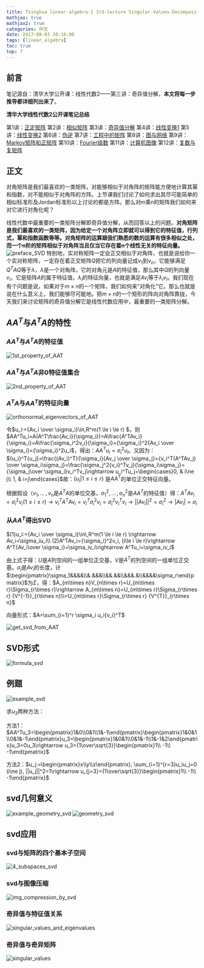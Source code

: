 ```yaml
---
title: Tsinghua linear-algebra-2 3rd-lecture Singular-Values-Decomposition
mathjax: true
mathjax2: true
categories: 中文
date: 2017-08-03 20:16:00
tags: [linear_algebra]
toc: true
top: 7
---
```


## 前言

笔记源自：清华大学公开课：线性代数2——第三讲：奇异值分解，**本文将每一步推导都详细列出来了**。

**清华大学线性代数2公开课笔记总结**

第1讲：[正定矩阵](https://snaildove.github.io/2017/08/01/positive_definite_matrix/)
第2讲：[相似矩阵]()
第3讲：[奇异值分解](https://snaildove.github.io/2017/08/03/singular_values_decomposition/)
第4讲：[线性变换1](https://snaildove.github.io/2017/08/04/linear_transformation_1st_part/)
第5讲：[线性变换2](https://snaildove.github.io/2017/08/05/linear_transformation_2nd_part/)
第6讲：[伪逆](https://snaildove.github.io/2017/08/06/pseudo_inverse/)
第7讲：[工程中的矩阵](https://snaildove.github.io/2017/08/07/engineering_matrices/)
第8讲：[图与网络](https://snaildove.github.io/2017/08/08/graph_and_network/)
第9讲：[Markov矩阵和正矩阵](https://snaildove.github.io/2017/08/06/Markov_matrix/)
第10讲：[Fourier级数](https://snaildove.github.io/2017/08/02/Fourier_series/)
第11讲：[计算机图像](https://snaildove.github.io/2017/08/11/computer_graphics/)
第12讲：[复数与复矩阵](https://snaildove.github.io/2017/08/12/complex_and_complex_matrix/)

## 正文

对角矩阵是我们最喜欢的一类矩阵，对能够相似于对角阵的矩阵能方便地计算其幂和指数，对不能相似于对角阵的方阵。上节课我们讨论了如何求出其尽可能简单的相似标准形及Jordan标准形以上讨论的都是方阵。那么对m乘n的矩阵我们如何来对它进行对角化呢？

线性代数中最重要的一类矩阵分解即奇异值分解，从而回答以上的问题。**对角矩阵是我们最喜欢的一类矩阵，因为给定一个对角阵立即就可以得到它的特征值，行列式，幂和指数函数等等。对角矩阵的运算跟我们熟悉的数的运算有很多相似之处，而一个n阶的矩阵相似于对角阵当且仅当它存在着n个线性无关的特征向量。** 
![preface_SVD](http://pltr89sz6.bkt.clouddn.com/gitpage/tsinghua_linear_algebra/2-3/1.png) 
特别地，实对称矩阵一定会正交相似于对角阵，也就是说给你一个实对称矩阵，一定存在着正交矩阵$Q$把它的列向量记成$v_1$到$v_n$，它能够满足$Q^TAQ$等于$\lambda$，$\lambda$是一个对角阵，它的对角元是$A$的特征值，那么其中$Q$的列向量$v_i$，它是矩阵$A$的属于特征值，$\lambda_i$的特征向量，也就是满足$Av_i$等于$\lambda_iv_i$。我们现在有个问题是说，如果对于$m \times n$的一个矩阵，我们如何来"对角化"它。那么也就是说在什么意义上，我们能够尽可能地。把$m \times n$的一个矩形的阵向对角阵靠拢，今天我们来讨论矩阵的奇异值分解它是线性代数应用中，最重要的一类矩阵分解。

## $AA^T$与$A^TA$的特性

### $AA^T$与$A^TA$的特征值 
![1st_property_of_AAT](http://pltr89sz6.bkt.clouddn.com/gitpage/tsinghua_linear_algebra/2-3/2.png) 
### $AA^T$与$A^TA$非0特征值集合 
![2nd_property_of_AAT](http://pltr89sz6.bkt.clouddn.com/gitpage/tsinghua_linear_algebra/2-3/3.png) 
### $A^TA$与$AA^T$的特征向量 
![orthonormal_eigenvectors_of_AAT](http://pltr89sz6.bkt.clouddn.com/gitpage/tsinghua_linear_algebra/2-3/4.png)

令$u_i:={Av_i \over \sigma_i}\in\,R^m(1 \le i \le r) $，则 $AA^Tu_i=A(A^T\frac{Av_i}{\sigma_i})=A\frac{A^TAv_i}{\sigma_i}=A\frac{\sigma_i^2v_i}{\sigma_i}={\sigma_i}^2{Av_i \over \sigma_i}={\sigma_i}^2u_i$，得出：$AA^Tu_i={\sigma_i}^2u_i$。又因为：${u_i}^T{u_j}=\frac{(Av_i)^T}{\sigma_i}{Av_j \over \sigma_j}={v_i^T(A^TAv_j) \over \sigma_i\sigma_j}=\frac{\sigma_j^2{v_i}^Tv_j}{\sigma_i\sigma_j}={\sigma_j\over \sigma_i}v_i^Tv_j\rightarrow u_i^Tu_j=\begin{cases}0, & i\ne j\\ 1, & i=j\end{cases}$故：$\{u_i|1\le i \le r\}$ 是$AA^T$的单位正交特征向量。

根据假设（$v_1,\,...\,,v_n$是$A^TA$的单位交基，$\sigma_1^2,\,...\,,\sigma_n^2$是$AA^T$的特征值）得：$A^TAv_i=\sigma_i^2v_i(1\le i\le r) \rightarrow v_i^TA^TAv_i=v_i^T\sigma_i^2v_i=\sigma_i^2v_i^Tv_i \rightarrow ||Av_i||^2=\sigma_i^2 \rightarrow|Av_i|=\sigma_i$

### 从$AA^T$得出SVD

$(1)u_i:={Av_i \over \sigma_i}\in\,R^m(1 \le i \le r) \rightarrow Av_i=\sigma_iu_i\\ (2)A^TAv_i={\sigma_i}^2v_i, (i\le i \le r)\rightarrow A^T{Av_i\over \sigma_i}=\sigma_iv_i\rightarrow A^Tu_i=\sigma_iv_i$

由上式子得：$U$是$A$列空间的一组单位正交基，$V$是$A^T$的列空间的一组单位正交基。$\sigma_i$是$Av_i$的长度，计$\begin{pmatrix}\sigma_1&&&&\\&.&&&\\&&.&&\\&&&.&\\&&&&\sigma_r\end{pmatrix}$为$\Sigma$，得：$A_{m\times n}V_{n\times r}=U_{m\times r}\Sigma_{r\times r}\rightarrow A_{m\times n}=U_{m\times r}\Sigma_{r\times r} {V^{-1}}_{r\times n}\\=U_{m\times r}\Sigma_{r\times r} {V^{T}}_{r\times n}$

向量形式：$A=\sum_{i=1}^r \sigma_i u_i{v_i}^T$

![get_svd_from_AAT](http://pltr89sz6.bkt.clouddn.com/gitpage/tsinghua_linear_algebra/2-3/5.png)

## SVD形式

![formula_svd](http://pltr89sz6.bkt.clouddn.com/gitpage/tsinghua_linear_algebra/2-3/6.png)

## 例题

![example_svd](http://pltr89sz6.bkt.clouddn.com/gitpage/tsinghua_linear_algebra/2-3/7.png)

求$u_3$两种方法：

方法1：$AA^Tu_3=\begin{pmatrix}1&0\\0&1\\1&-1\end{pmatrix}\begin{pmatrix}1&0&1\\0&1&-1\end{pmatrix}u_3=\begin{pmatrix}1&0&1\\0&1&-1\\1&-1&2\end{pmatrix}u_3=0u_3\rightarrow u_3={1\over\sqrt{3}}\begin{pmatrix}1\\ -1\\ -1\end{pmatrix}$

方法2：$u_j:=\begin{pmatrix}x\\y\\z\end{pmatrix}, \sum_{i=1}^{r=3}u_iu_j=0 (i\ne j), ||u_j||^2=1\rightarrow u_{j=3}={1\over\sqrt{3}}\begin{pmatrix}1\\ -1\\ -1\end{pmatrix}$

## svd几何意义

![example_geometry_svd](http://pltr89sz6.bkt.clouddn.com/gitpage/tsinghua_linear_algebra/2-3/8.png) 
![geometry_svd](http://pltr89sz6.bkt.clouddn.com/gitpage/tsinghua_linear_algebra/2-3/9.png)

## svd应用

### svd与矩阵的四个基本子空间

![4_subspaces_svd](http://pltr89sz6.bkt.clouddn.com/gitpage/tsinghua_linear_algebra/2-3/10.png)

### svd与图像压缩

![img_compression_by_svd](http://pltr89sz6.bkt.clouddn.com/gitpage/tsinghua_linear_algebra/2-3/11.png)

### 奇异值与特征值关系

![singular_values_and_eigenvalues](http://pltr89sz6.bkt.clouddn.com/gitpage/tsinghua_linear_algebra/2-3/12.png)

### 奇异值与奇异矩阵

![singular_values](http://pltr89sz6.bkt.clouddn.com/gitpage/tsinghua_linear_algebra/2-3/13.png)
